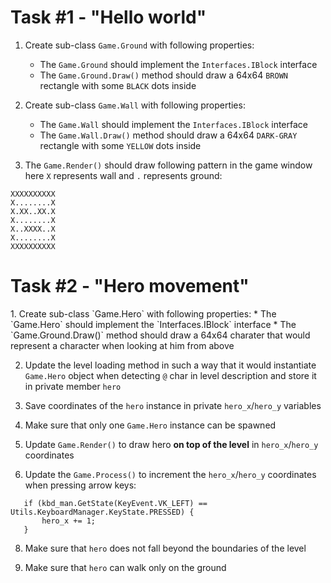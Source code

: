 <h1>Task #1 - "Hello world"</h1>

1. Create sub-class `Game.Ground` with following properties:
    * The `Game.Ground` should implement the `Interfaces.IBlock` interface
    * The `Game.Ground.Draw()` method should draw a 64x64 `BROWN` rectangle with some `BLACK` dots inside

2. Create sub-class `Game.Wall` with following properties:
    * The `Game.Wall` should implement the `Interfaces.IBlock` interface
    * The `Game.Wall.Draw()` method should draw a 64x64 `DARK-GRAY` rectangle with some `YELLOW` dots inside

3. The `Game.Render()` should draw following pattern in the game window here `X` represents wall and `.` represents ground:
```
XXXXXXXXXX
X........X
X.XX..XX.X
X........X
X..XXXX..X
X........X
XXXXXXXXXX
```

<h1>Task #2 - "Hero movement"</h1>
1. Create sub-class `Game.Hero` with following properties:
    * The `Game.Hero` should implement the `Interfaces.IBlock` interface
    * The `Game.Ground.Draw()` method should draw a 64x64 charater that would represent a character when looking at him from above

2. Update the level loading method in such a way that it would instantiate `Game.Hero` object when detecting `@` char in level description and store it in private member `hero`

3. Save coordinates of the `hero` instance in private `hero_x`/`hero_y` variables

4. Make sure that only one `Game.Hero` instance can be spawned

5. Update `Game.Render()` to draw hero **on top of the level** in `hero_x`/`hero_y` coordinates

6. Update the `Game.Process()` to increment the `hero_x`/`hero_y` coordinates when pressing arrow keys:
```
   if (kbd_man.GetState(KeyEvent.VK_LEFT) == Utils.KeyboardManager.KeyState.PRESSED) {
       hero_x += 1;
   }
```

8. Make sure that `hero` does not fall beyond the boundaries of the level

9. Make sure that `hero` can walk only on the ground